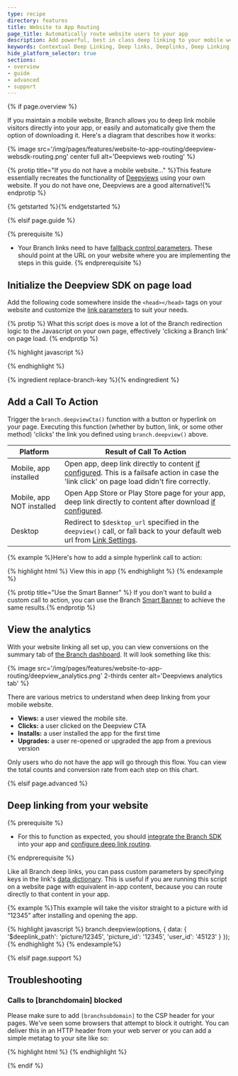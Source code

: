 ```yaml
---
type: recipe
directory: features
title: Website to App Routing
page_title: Automatically route website users to your app
description: Add powerful, best in class deep linking to your mobile website.
keywords: Contextual Deep Linking, Deep links, Deeplinks, Deep Linking, Deeplinking, Deferred Deep Linking, Deferred Deeplinking, Google App Indexing, Google App Invites, Apple Universal Links, Apple Spotlight Search, Facebook App Links, AppLinks, Deepviews, Deep views
hide_platform_selector: true
sections:
- overview
- guide
- advanced
- support
---
```


{% if page.overview %}

If you maintain a mobile website, Branch allows you to deep link mobile visitors directly into your app, or easily and automatically give them the option of downloading it. Here's a diagram that describes how it works:

{% image src='/img/pages/features/website-to-app-routing/deepview-websdk-routing.png' center full alt='Deepviews web routing' %}

{% protip title="If you do not have a mobile website..." %}This feature essentially recreates the functionality of [Deepviews]({{base.url}}/features/deepviews) using your own website. If you do not have one, Deepviews are a good alternative!{% endprotip %}

{% getstarted %}{% endgetstarted %}

{% elsif page.guide %}

{% prerequisite %}

- Your Branch links need to have [fallback control parameters]({{base.url}}/getting-started/configuring-links/guide/#fallback-url-customization). These should point at the URL on your website where you are implementing the steps in this guide. 
{% endprerequisite %}

## Initialize the Deepview SDK on page load

Add the following code somewhere inside the `<head></head>` tags on your website and customize the [link parameters]({{base.url}}/getting-started/configuring-links) to suit your needs.

{% protip %}
What this script does is move a lot of the Branch redirection logic to the Javascript on your own page, effectively 'clicking a Branch link' on page load.
{% endprotip %}

{% highlight javascript %}
<script type="text/javascript">
// load the Branch SDK file
{% ingredient web-sdk-initialization %}{% endingredient %}
// define the deepview structure
branch.deepview(
    {
      'channel': 'mobile_web',
      'feature': 'deepview',
      data : {
        '$deeplink_path': 'page/1234',
        'user_profile': '7890',
        'page_id': '1234',
        'custom_data': 1234
      }
    },
    {
      'open_app': true  // If true, Branch attempts to open your app immediately when the page loads. If false, users will need to press a button. Defaults to true
    }
);
</script>
{% endhighlight %}

{% ingredient replace-branch-key %}{% endingredient %}

## Add a Call To Action

Trigger the `branch.deepviewCta()` function with a button or hyperlink on your page. Executing this function (whether by button, link, or some other method) 'clicks' the link you defined using `branch.deepview()` above.

| Platform | Result of Call To Action
| --- | ---
| Mobile, app installed | Open app, deep link directly to content [if configured]({{base.url}}/features/website-to-app-routing/advanced/#deep-linking-from-your-website). This is a failsafe action in case the 'link click' on page load didn't fire correctly.
| Mobile, app NOT installed | Open App Store or Play Store page for your app, deep link directly to content after download [if configured]({{base.url}}/features/website-to-app-routing/advanced/#deep-linking-from-your-website).
| Desktop | Redirect to `$desktop_url` specified in the `deepview()` call, or fall back to your default web url from [Link Settings](https://dashboard.branch.io/#/settings/link).

{% example %}Here's how to add a simple hyperlink call to action:

{% highlight html %}
<a id='downloadapp' onclick='branch.deepviewCta()'>View this in app</a>
{% endhighlight %}
{% endexample %}

{% protip title="Use the Smart Banner" %} If you don't want to build a custom call to action, you can use the Branch [Smart Banner]({{base.url}}/features/smart-banner) to achieve the same results.{% endprotip %}

## View the analytics

With your website linking all set up, you can view conversions on the summary tab of [the Branch dashboard](https://dashboard.branch.io). It will look something like this:

{% image src='/img/pages/features/website-to-app-routing/deepview_analytics.png' 2-thirds center alt='Deepviews analytics tab' %}

There are various metrics to understand when deep linking from your mobile website.

- **Views:** a user viewed the mobile site.
- **Clicks:** a user clicked on the Deepview CTA
- **Installs:** a user installed the app for the first time
- **Upgrades:** a user re-opened or upgraded the app from a previous version

Only users who do not have the app will go through this flow. You can view the total counts and conversion rate from each step on this chart.

{% elsif page.advanced %}

## Deep linking from your website

{% prerequisite %}

- For this to function as expected, you should [integrate the Branch SDK]({{base.url}}/getting-started/sdk-integration-guide) into your app and [configure deep link routing]({{base.url}}/getting-started/deep-link-routing).

{% endprerequisite %}

Like all Branch deep links, you can pass custom parameters by specifying keys in the link's [data dictionary]({{base.url}}/getting-started/configuring-links). This is useful if you are running this script on a website page with equivalent in-app content, because you can route directly to that content in your app.

{% example %}This example will take the visitor straight to a picture with id “12345” after installing and opening the app.

{% highlight javascript %}
branch.deepview(options, {
    data: {
        '$deeplink_path': 'picture/12345',
        'picture_id': '12345',
        'user_id': '45123'
    }
});
{% endhighlight %}
{% endexample%}


{% elsif page.support %}

## Troubleshooting

### Calls to [branchdomain] blocked

Please make sure to add `[branchsubdomain]` to the CSP header for your pages. We've seen some browsers that attempt to block it outright. You can deliver this in an HTTP header from your web server or you can add a simple metatag to your site like so:

{% highlight html %}
<meta http-equiv="Content-Security-Policy" content="default-src https://[branchsubdomain]; child-src 'none'; object-src 'none'"> 
{% endhighlight %}

{% endif %}